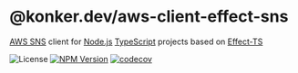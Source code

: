 # @konker.dev/aws-client-effect-sns

[AWS SNS](https://aws.amazon.com/sns/) client for [Node.js](https://nodejs.org/) [TypeScript](https://www.typescriptlang.org/) projects based on [Effect-TS](https://www.effect.website/)

![License](https://img.shields.io/github/license/konker/konker.dev)
[![NPM Version](https://img.shields.io/npm/v/%40konker.dev%2Faws-client-effect-sns)](https://www.npmjs.com/package/@konker.dev/aws-client-effect-sns)
[![codecov](https://codecov.io/gh/konker/konker.dev/graph/badge.svg?token=G0CMXHW679&flag=@konker.dev/aws-client-effect-sns)](https://codecov.io/gh/konker/konker.dev?flags[0]=@konker.dev/aws-client-effect-sns)

